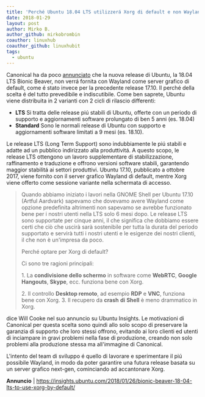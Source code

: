 ```yaml
---
title: 'Perché Ubuntu 18.04 LTS utilizzerá Xorg di default e non Wayland?'
date: 2018-01-29
layout: post
author: Mirko B.
author_github: mirkobrombin
coauthor: linuxhub
coauthor_github: linuxhubit
tags:
  - ubuntu
---
```

<p>Canonical ha da poco <a href="https://insights.ubuntu.com/2018/01/26/bionic-beaver-18-04-lts-to-use-xorg-by-default/">annunciato</a> che la nuova release di Ubuntu, la 18.04 LTS Bionic Beaver, non verrá fornita con Wayland come server grafico di default, come é stato invece per la precedente release 17.10. Il perché della scelta é del tutto prevedibile e indiscutibile. Come ben saprete, Ubuntu viene distribuita in 2 varianti con 2 cicli di rilascio differenti:</p><ul>	<li><strong>LTS</strong> Si tratta delle release piú stabili di Ubuntu, offerte con un periodo di supporto e aggiornamenti software prolungato di ben 5 anni (es. 18.04)</li>	<li><strong>Standard</strong> Sono le normali release di Ubuntu con supporto e aggiornamenti software limitati a 9 mesi (es. 18.10).</li></ul><p>Le release LTS (Long Term Support) sono indubbiamente le piú stabili e adatte ad un pubblico indirizzato alla produttivitá. A questo scopo, le release LTS ottengono un lavoro supplementare di stabilizzazione, raffinamento e traduzione e offrono versioni software stabili, garantendo maggior stabilitá ai settori produttivi. Ubuntu 17.10, pubblicato a ottobre 2017, viene fornito con il server grafico Wayland di default, mentre Xorg viene offerto come sessione variante nella schermata di accesso.</p><blockquote><p>Quando abbiamo iniziato i lavori nella GNOME Shell per Ubuntu 17.10 (Artful Aardvark) sapevamo che dovevamo avere Wayland come opzione predefinita altrimenti non sapevamo se avrebbe funzionato bene per i nostri utenti nella LTS solo 6 mesi dopo. Le release LTS sono supportate per cinque anni, il che significa che dobbiamo essere certi che ciò che uscirà sarà sostenibile per tutta la durata del periodo supportato e servirà tutti i nostri utenti e le esigenze dei nostri clienti, il che non è un'impresa da poco.</p><p>Perché optare per Xorg di default?</p><p>Ci sono tre ragioni principali:</p><p>1. La <strong>condivisione dello schermo</strong> in software come <strong>WebRTC</strong>, <strong>Google</strong> <strong>Hangouts</strong>, <strong>Skype</strong>, ecc. funziona bene con Xorg.</p><p>2. Il controllo <strong>Desktop remoto</strong>, ad esempio <strong>RDP</strong> e <strong>VNC</strong>, funziona bene con Xorg. 3. Il recupero da <strong>crash</strong> <strong>di</strong> <strong>Shell</strong> è meno drammatico in Xorg.</p></blockquote><p>dice Will Cooke nel suo annuncio su Ubuntu Insights. Le motivazioni di Canonical per questa scelta sono quindi allo solo scopo di preservare la garanzia di supporto che loro stessi offrono, evitando ai loro clienti ed utenti di inciampare in gravi problemi nella fase di produzione, creando non solo problemi alla produzione stessa ma all'immagine di Canonical.</p><p>L'intento del team di sviluppo é quello di lavorare e sperimentare il piú possibile Wayland, in modo da poter garantire una futura release basata su un server grafico next-gen, cominciando ad accantonare Xorg.</p><p><strong>Annuncio</strong> |&nbsp;<a href="https://insights.ubuntu.com/2018/01/26/bionic-beaver-18-04-lts-to-use-xorg-by-default/">https://insights.ubuntu.com/2018/01/26/bionic-beaver-18-04-lts-to-use-xorg-by-default/</a></p>